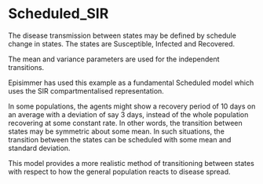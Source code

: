 # Scheduled_SIR
The disease transmission between states may be defined by schedule change in states. The states are Susceptible, Infected and Recovered.

The mean and variance parameters are used for the independent transitions.



Episimmer has used this example as a fundamental Scheduled model which uses the SIR compartmentalised representation.

In some populations, the agents might show a recovery period of 10 days on an average with a deviation of say 3 days, instead of the whole population recovering at some constant rate. In other words, the transition between states may be symmetric about some mean. In such situations, the transition between the states can be scheduled with some mean and standard deviation.

This model provides a more realistic method of transitioning between states with respect to how the general population reacts to disease spread.
